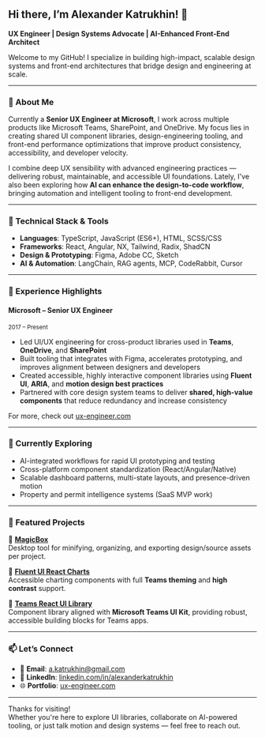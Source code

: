## Hi there, I’m Alexander Katrukhin! 👋  
**UX Engineer | Design Systems Advocate | AI-Enhanced Front-End Architect**

Welcome to my GitHub! I specialize in building high-impact, scalable design systems and front-end architectures that bridge design and engineering at scale.

---

### 🚀 About Me

Currently a **Senior UX Engineer at Microsoft**, I work across multiple products like Microsoft Teams, SharePoint, and OneDrive. My focus lies in creating shared UI component libraries, design-engineering tooling, and front-end performance optimizations that improve product consistency, accessibility, and developer velocity.

I combine deep UX sensibility with advanced engineering practices — delivering robust, maintainable, and accessible UI foundations. Lately, I've also been exploring how **AI can enhance the design-to-code workflow**, bringing automation and intelligent tooling to front-end development.

---

### 🧰 Technical Stack & Tools

- **Languages**: TypeScript, JavaScript (ES6+), HTML, SCSS/CSS  
- **Frameworks**: React, Angular, NX, Tailwind, Radix, ShadCN  
- **Design & Prototyping**: Figma, Adobe CC, Sketch  
- **AI & Automation**: LangChain, RAG agents, MCP, CodeRabbit, Cursor  

---

### 💼 Experience Highlights

#### **Microsoft – Senior UX Engineer**  
<sub>2017 – Present</sub>

- Led UI/UX engineering for cross-product libraries used in **Teams**, **OneDrive**, and **SharePoint**
- Built tooling that integrates with Figma, accelerates prototyping, and improves alignment between designers and developers
- Created accessible, highly interactive component libraries using **Fluent UI**, **ARIA**, and **motion design best practices**
- Partnered with core design system teams to deliver **shared, high-value components** that reduce redundancy and increase consistency

For more, check out [ux-engineer.com](https://ux-engineer.com)

---

### 🔬 Currently Exploring

- AI-integrated workflows for rapid UI prototyping and testing  
- Cross-platform component standardization (React/Angular/Native)  
- Scalable dashboard patterns, multi-state layouts, and presence-driven motion  
- Property and permit intelligence systems (SaaS MVP work)  

---

### 📂 Featured Projects

🔹 [**MagicBox**](https://github.com/akatrukhin/MagicBox)  
Desktop tool for minifying, organizing, and exporting design/source assets per project.

🔹 [**Fluent UI React Charts**](https://officedev.github.io/microsoft-data-visualization-library/?path=/story/charts-stacked-bar--high-contrast)  
Accessible charting components with full **Teams theming** and **high contrast** support.

🔹 [**Teams React UI Library**](https://63587347138fdad13ed63ccd-omfbjvvebn.chromatic.com/?path=/story/ui-templates-task-boards--kitchen-sink)  
Component library aligned with **Microsoft Teams UI Kit**, providing robust, accessible building blocks for Teams apps.

---

### 📫 Let’s Connect

- 📧 **Email**: [a.katrukhin@gmail.com](mailto:a.katrukhin@gmail.com)  
- 🔗 **LinkedIn**: [linkedin.com/in/alexanderkatrukhin](https://linkedin.com/in/alexanderkatrukhin)  
- 🌐 **Portfolio**: [ux-engineer.com](https://ux-engineer.com)  

---

Thanks for visiting!  
Whether you're here to explore UI libraries, collaborate on AI-powered tooling, or just talk motion and design systems — feel free to reach out.
